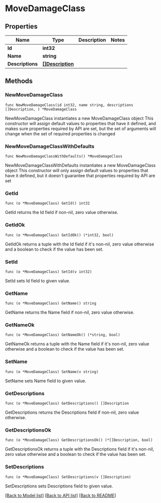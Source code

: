 # MoveDamageClass

## Properties

Name | Type | Description | Notes
------------ | ------------- | ------------- | -------------
**Id** | **int32** |  | 
**Name** | **string** |  | 
**Descriptions** | [**[]Description**](Description.md) |  | 

## Methods

### NewMoveDamageClass

`func NewMoveDamageClass(id int32, name string, descriptions []Description, ) *MoveDamageClass`

NewMoveDamageClass instantiates a new MoveDamageClass object
This constructor will assign default values to properties that have it defined,
and makes sure properties required by API are set, but the set of arguments
will change when the set of required properties is changed

### NewMoveDamageClassWithDefaults

`func NewMoveDamageClassWithDefaults() *MoveDamageClass`

NewMoveDamageClassWithDefaults instantiates a new MoveDamageClass object
This constructor will only assign default values to properties that have it defined,
but it doesn't guarantee that properties required by API are set

### GetId

`func (o *MoveDamageClass) GetId() int32`

GetId returns the Id field if non-nil, zero value otherwise.

### GetIdOk

`func (o *MoveDamageClass) GetIdOk() (*int32, bool)`

GetIdOk returns a tuple with the Id field if it's non-nil, zero value otherwise
and a boolean to check if the value has been set.

### SetId

`func (o *MoveDamageClass) SetId(v int32)`

SetId sets Id field to given value.


### GetName

`func (o *MoveDamageClass) GetName() string`

GetName returns the Name field if non-nil, zero value otherwise.

### GetNameOk

`func (o *MoveDamageClass) GetNameOk() (*string, bool)`

GetNameOk returns a tuple with the Name field if it's non-nil, zero value otherwise
and a boolean to check if the value has been set.

### SetName

`func (o *MoveDamageClass) SetName(v string)`

SetName sets Name field to given value.


### GetDescriptions

`func (o *MoveDamageClass) GetDescriptions() []Description`

GetDescriptions returns the Descriptions field if non-nil, zero value otherwise.

### GetDescriptionsOk

`func (o *MoveDamageClass) GetDescriptionsOk() (*[]Description, bool)`

GetDescriptionsOk returns a tuple with the Descriptions field if it's non-nil, zero value otherwise
and a boolean to check if the value has been set.

### SetDescriptions

`func (o *MoveDamageClass) SetDescriptions(v []Description)`

SetDescriptions sets Descriptions field to given value.



[[Back to Model list]](../README.md#documentation-for-models) [[Back to API list]](../README.md#documentation-for-api-endpoints) [[Back to README]](../README.md)


